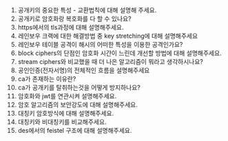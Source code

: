 1. 공개키의 중요한 특성 - 교환법칙에 대해 설명해 주세요.
2. 공개키로 암호화랑 복호화를 다 할 수 있나요?
3. https에서의 tls과정에 대해 설명해주세요.
4. 레인보우 크랙에 대한 해결방법 중 key stretching에 대해 설명해주세요
5. 레인보우 테이블 공격이 해시의 어떠한 특성을 이용한 공격인가요?
6. block ciphers의 단점인 암호화 시간이 느린데 개선할 방법에 대해 설명해주세요.
7. stream ciphers와 비교했을 때 더 나은 알고리즘이 뭐라고 생각하시나요?
8. 공인인증(전자서명)의 전체적인 흐름을 설명해주세요
9. ca가 존재하는 이유란?
10. ca가 공개키를 탈취하는것을 어떻게 방지하나요?
11. 암호화와 jwt를 연관시켜 설명해주세요.
12. 암호 알고리즘의 보안강도에 대해 설명해주세요.
13. 대칭키 암호방식에 대해 설명해주세요.
14. 대칭키와 비대칭키를 비교해주세요.
15. des에서의 feistel 구조에 대해 설명해주세요.
